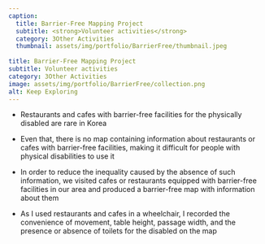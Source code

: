 ```yaml
---
caption:
  title: Barrier-Free Mapping Project
  subtitle: <strong>Volunteer activities</strong>
  category: 3Other Activities
  thumbnail: assets/img/portfolio/BarrierFree/thumbnail.jpeg
  
title: Barrier-Free Mapping Project
subtitle: Volunteer activities
category: 3Other Activities
image: assets/img/portfolio/BarrierFree/collection.png
alt: Keep Exploring
---
```


- Restaurants and cafes with barrier-free facilities for the physically disabled are rare in Korea

- Even that, there is no map containing information about restaurants or cafes with barrier-free facilities, making it difficult for people with physical disabilities to use it

- In order to reduce the inequality caused by the absence of such information, we visited cafes or restaurants equipped with barrier-free facilities in our area and produced a barrier-free map with information about them

- As I used restaurants and cafes in a wheelchair, I recorded the convenience of movement, table height, passage width, and the presence or absence of toilets for the disabled on the map